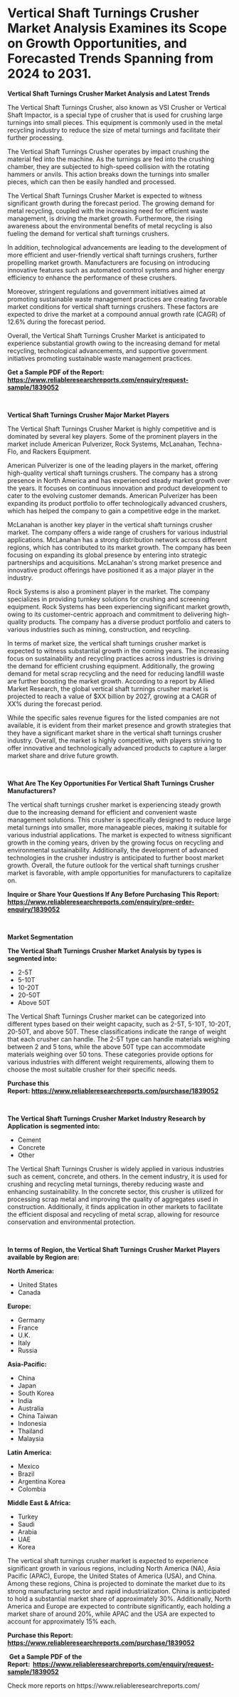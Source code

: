<p><h1>Vertical Shaft Turnings Crusher Market Analysis Examines its Scope on Growth Opportunities, and Forecasted Trends Spanning from 2024 to 2031.</h1></p><p><strong>Vertical Shaft Turnings Crusher Market Analysis and Latest Trends</strong></p>
<p><p>The Vertical Shaft Turnings Crusher, also known as VSI Crusher or Vertical Shaft Impactor, is a special type of crusher that is used for crushing large turnings into small pieces. This equipment is commonly used in the metal recycling industry to reduce the size of metal turnings and facilitate their further processing.</p><p>The Vertical Shaft Turnings Crusher operates by impact crushing the material fed into the machine. As the turnings are fed into the crushing chamber, they are subjected to high-speed collision with the rotating hammers or anvils. This action breaks down the turnings into smaller pieces, which can then be easily handled and processed.</p><p>The Vertical Shaft Turnings Crusher Market is expected to witness significant growth during the forecast period. The growing demand for metal recycling, coupled with the increasing need for efficient waste management, is driving the market growth. Furthermore, the rising awareness about the environmental benefits of metal recycling is also fueling the demand for vertical shaft turnings crushers.</p><p>In addition, technological advancements are leading to the development of more efficient and user-friendly vertical shaft turnings crushers, further propelling market growth. Manufacturers are focusing on introducing innovative features such as automated control systems and higher energy efficiency to enhance the performance of these crushers.</p><p>Moreover, stringent regulations and government initiatives aimed at promoting sustainable waste management practices are creating favorable market conditions for vertical shaft turnings crushers. These factors are expected to drive the market at a compound annual growth rate (CAGR) of 12.6% during the forecast period.</p><p>Overall, the Vertical Shaft Turnings Crusher Market is anticipated to experience substantial growth owing to the increasing demand for metal recycling, technological advancements, and supportive government initiatives promoting sustainable waste management practices.</p></p>
<p><strong>Get a Sample PDF of the Report:&nbsp; <a href="https://www.reliableresearchreports.com/enquiry/request-sample/1839052">https://www.reliableresearchreports.com/enquiry/request-sample/1839052</a></strong></p>
<p>&nbsp;</p>
<p><strong>Vertical Shaft Turnings Crusher Major Market Players</strong></p>
<p><p>The Vertical Shaft Turnings Crusher Market is highly competitive and is dominated by several key players. Some of the prominent players in the market include American Pulverizer, Rock Systems, McLanahan, Techna-Flo, and Rackers Equipment.</p><p>American Pulverizer is one of the leading players in the market, offering high-quality vertical shaft turnings crushers. The company has a strong presence in North America and has experienced steady market growth over the years. It focuses on continuous innovation and product development to cater to the evolving customer demands. American Pulverizer has been expanding its product portfolio to offer technologically advanced crushers, which has helped the company to gain a competitive edge in the market.</p><p>McLanahan is another key player in the vertical shaft turnings crusher market. The company offers a wide range of crushers for various industrial applications. McLanahan has a strong distribution network across different regions, which has contributed to its market growth. The company has been focusing on expanding its global presence by entering into strategic partnerships and acquisitions. McLanahan's strong market presence and innovative product offerings have positioned it as a major player in the industry.</p><p>Rock Systems is also a prominent player in the market. The company specializes in providing turnkey solutions for crushing and screening equipment. Rock Systems has been experiencing significant market growth, owing to its customer-centric approach and commitment to delivering high-quality products. The company has a diverse product portfolio and caters to various industries such as mining, construction, and recycling.</p><p>In terms of market size, the vertical shaft turnings crusher market is expected to witness substantial growth in the coming years. The increasing focus on sustainability and recycling practices across industries is driving the demand for efficient crushing equipment. Additionally, the growing demand for metal scrap recycling and the need for reducing landfill waste are further boosting the market growth. According to a report by Allied Market Research, the global vertical shaft turnings crusher market is projected to reach a value of $XX billion by 2027, growing at a CAGR of XX% during the forecast period.</p><p>While the specific sales revenue figures for the listed companies are not available, it is evident from their market presence and growth strategies that they have a significant market share in the vertical shaft turnings crusher industry. Overall, the market is highly competitive, with players striving to offer innovative and technologically advanced products to capture a larger market share and drive future growth.</p></p>
<p>&nbsp;</p>
<p><strong>What Are The Key Opportunities For Vertical Shaft Turnings Crusher Manufacturers?</strong></p>
<p><p>The vertical shaft turnings crusher market is experiencing steady growth due to the increasing demand for efficient and convenient waste management solutions. This crusher is specifically designed to reduce large metal turnings into smaller, more manageable pieces, making it suitable for various industrial applications. The market is expected to witness significant growth in the coming years, driven by the growing focus on recycling and environmental sustainability. Additionally, the development of advanced technologies in the crusher industry is anticipated to further boost market growth. Overall, the future outlook for the vertical shaft turnings crusher market is favorable, with ample opportunities for manufacturers to capitalize on.</p></p>
<p><strong>Inquire or Share Your Questions If Any Before Purchasing This Report: <a href="https://www.reliableresearchreports.com/enquiry/pre-order-enquiry/1839052">https://www.reliableresearchreports.com/enquiry/pre-order-enquiry/1839052</a></strong></p>
<p>&nbsp;</p>
<p><strong>Market Segmentation</strong></p>
<p><strong>The Vertical Shaft Turnings Crusher Market Analysis by types is segmented into:</strong></p>
<p><ul><li>2-5T</li><li>5-10T</li><li>10-20T</li><li>20-50T</li><li>Above 50T</li></ul></p>
<p><p>The Vertical Shaft Turnings Crusher market can be categorized into different types based on their weight capacity, such as 2-5T, 5-10T, 10-20T, 20-50T, and above 50T. These classifications indicate the range of weight that each crusher can handle. The 2-5T type can handle materials weighing between 2 and 5 tons, while the above 50T type can accommodate materials weighing over 50 tons. These categories provide options for various industries with different weight requirements, allowing them to choose the most suitable crusher for their specific needs.</p></p>
<p><strong>Purchase this Report:&nbsp;<a href="https://www.reliableresearchreports.com/purchase/1839052">https://www.reliableresearchreports.com/purchase/1839052</a></strong></p>
<p>&nbsp;</p>
<p><strong>The Vertical Shaft Turnings Crusher Market Industry Research by Application is segmented into:</strong></p>
<p><ul><li>Cement</li><li>Concrete</li><li>Other</li></ul></p>
<p><p>The Vertical Shaft Turnings Crusher is widely applied in various industries such as cement, concrete, and others. In the cement industry, it is used for crushing and recycling metal turnings, thereby reducing waste and enhancing sustainability. In the concrete sector, this crusher is utilized for processing scrap metal and improving the quality of aggregates used in construction. Additionally, it finds application in other markets to facilitate the efficient disposal and recycling of metal scrap, allowing for resource conservation and environmental protection.</p></p>
<p>&nbsp;</p>
<p><strong>In terms of Region, the Vertical Shaft Turnings Crusher Market Players available by Region are:</strong></p>
<p>
    <p> <strong> North America: </strong>
        <ul>
            <li>United States</li>
            <li>Canada</li>
        </ul>
        </p> 
    <p> <strong> Europe: </strong>
        <ul>
            <li>Germany</li>
            <li>France</li>
            <li>U.K.</li>
            <li>Italy</li>
            <li>Russia</li>
        </ul>
        </p> 
    <p> <strong> Asia-Pacific: </strong>
        <ul>
            <li>China</li>
            <li>Japan</li>
            <li>South Korea</li>
            <li>India</li>
            <li>Australia</li>
            <li>China Taiwan</li>
            <li>Indonesia</li>
            <li>Thailand</li>
            <li>Malaysia</li>
        </ul>
        </p> 
    <p> <strong> Latin America: </strong>
        <ul>
            <li>Mexico</li>
            <li>Brazil</li>
            <li>Argentina Korea</li>
            <li>Colombia</li>
        </ul>
        </p> 
    <p> <strong> Middle East & Africa: </strong>
        <ul>
            <li>Turkey</li>
            <li>Saudi</li>
            <li>Arabia</li>
            <li>UAE</li>
            <li>Korea</li>
        </ul>
    </p>
    </p>
<p><p>The vertical shaft turnings crusher market is expected to experience significant growth in various regions, including North America (NA), Asia Pacific (APAC), Europe, the United States of America (USA), and China. Among these regions, China is projected to dominate the market due to its strong manufacturing sector and rapid industrialization. China is anticipated to hold a substantial market share of approximately 30%. Additionally, North America and Europe are expected to contribute significantly, each holding a market share of around 20%, while APAC and the USA are expected to account for approximately 15% each.</p></p>
<p><strong>Purchase this Report: <a href="https://www.reliableresearchreports.com/purchase/1839052">https://www.reliableresearchreports.com/purchase/1839052</a></strong></p>
<p>&nbsp;<strong>Get a Sample PDF of the Report:&nbsp;&nbsp;<a href="https://www.reliableresearchreports.com/enquiry/request-sample/1839052">https://www.reliableresearchreports.com/enquiry/request-sample/1839052</a></strong></p>
<p><strong></strong></p>
<p>Check more reports on https://www.reliableresearchreports.com/</p>